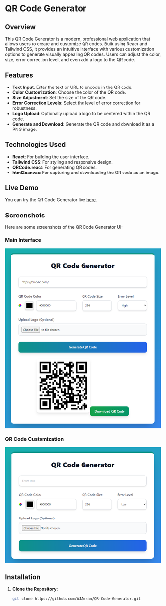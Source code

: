 # QR Code Generator

## Overview

This QR Code Generator is a modern, professional web application that allows users to create and customize QR codes. Built using React and Tailwind CSS, it provides an intuitive interface with various customization options to generate visually appealing QR codes. Users can adjust the color, size, error correction level, and even add a logo to the QR code.

## Features

- **Text Input**: Enter the text or URL to encode in the QR code.
- **Color Customization**: Choose the color of the QR code.
- **Size Adjustment**: Set the size of the QR code.
- **Error Correction Levels**: Select the level of error correction for robustness.
- **Logo Upload**: Optionally upload a logo to be centered within the QR code.
- **Generate and Download**: Generate the QR code and download it as a PNG image.

## Technologies Used

- **React**: For building the user interface.
- **Tailwind CSS**: For styling and responsive design.
- **QRCode.react**: For generating QR codes.
- **html2canvas**: For capturing and downloading the QR code as an image.

## Live Demo

You can try the QR Code Generator live [here]([[https://your-live-link.com](https://qr-code-generator-xi-two.vercel.app/)](https://qr-code-generator-xi-two.vercel.app/)).

## Screenshots

Here are some screenshots of the QR Code Generator UI:

### Main Interface
![Main Interface](/src/assets/demo1.png)

### QR Code Customization
![QR Code Customization](/src/assets/demo2.png)


## Installation

1. **Clone the Repository**:

   ```bash
   git clone https://github.com/AJAmran/QR-Code-Generator.git
